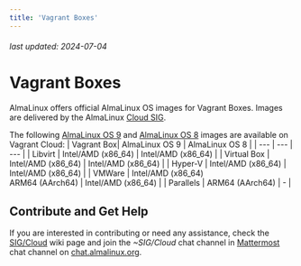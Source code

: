 ```yaml
---
title: 'Vagrant Boxes'
---
```


###### last updated: 2024-07-04

# Vagrant Boxes

AlmaLinux offers official AlmaLinux OS images for Vagrant Boxes. Images are delivered by the AlmaLinux [Cloud SIG](https://wiki.almalinux.org/sigs/Cloud.html).

The following [AlmaLinux OS 9](https://app.vagrantup.com/almalinux/boxes/9) and [AlmaLinux OS 8](https://app.vagrantup.com/almalinux/boxes/8) images are available on Vagrant Cloud:
| Vagrant Box| AlmaLinux OS 9 | AlmaLinux OS 8 |
| --- | --- | --- |
| Libvirt | Intel/AMD (x86_64) | Intel/AMD (x86_64) | 
| Virtual Box | Intel/AMD (x86_64) | Intel/AMD (x86_64) |
| Hyper-V | Intel/AMD (x86_64) | Intel/AMD (x86_64) |
| VMWare | Intel/AMD (x86_64)<br>ARM64 (AArch64) | Intel/AMD (x86_64) |
| Parallels | ARM64 (AArch64) | - | 

## Contribute and Get Help

If you are interested in contributing or need any assistance, check the [SIG/Cloud](/sigs/Cloud) wiki page and join the *~SIG/Cloud* chat channel in [Mattermost](https://chat.almalinux.org/almalinux/channels/sigcloud) chat channel on [chat.almalinux.org](https://chat.almalinux.org).
